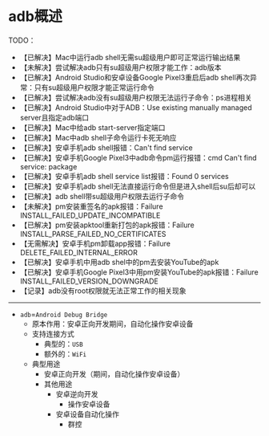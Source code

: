 # adb概述


TODO：

* 【已解决】Mac中运行adb shell无需su超级用户即可正常运行输出结果
* 【未解决】尝试解决adb只有su超级用户权限才能工作：adb版本
* 【已解决】Android Studio和安卓设备Google Pixel3重启后adb shell再次异常：只有su超级用户权限才能正常运行命令
* 【已解决】尝试解决adb没有su超级用户权限无法运行子命令：ps进程相关
* 【已解决】Android Studio中对于ADB：Use existing manually managed server且指定adb端口
* 【已解决】Mac中给adb start-server指定端口
* 【已解决】Mac中adb shell子命令运行卡死无响应
* 【已解决】安卓手机adb shell报错：Can't find service
* 【已解决】安卓手机Google Pixel3中adb命令pm运行报错：cmd Can't find service: package
* 【已解决】安卓手机adb shell service list报错：Found 0 services
* 【已解决】安卓手机adb shell无法直接运行命令但是进入shell后su后却可以
* 【已解决】adb shell带su超级用户权限去运行子命令
* 【未解决】pm安装重签名的apk报错：Failure INSTALL_FAILED_UPDATE_INCOMPATIBLE
* 【已解决】pm安装apktool重新打包的apk报错：Failure INSTALL_PARSE_FAILED_NO_CERTIFICATES
* 【无需解决】安卓手机pm卸载app报错：Failure DELETE_FAILED_INTERNAL_ERROR
* 【已解决】安卓手机中用adb shel中的pm去安装YouTube的apk
* 【已解决】安卓手机Google Pixel3中用pm安装YouTube的apk报错：Failure INSTALL_FAILED_VERSION_DOWNGRADE
* 【记录】adb没有root权限就无法正常工作的相关现象

---

* `adb`=`Android Debug Bridge`
  * 原本作用：安卓正向开发期间，自动化操作安卓设备
  * 支持连接方式
    * 典型的：`USB`
    * 额外的：`WiFi`
  * 典型用途
    * 安卓正向开发（期间，自动化操作安卓设备）
    * 其他用途
      * 安卓逆向开发
        * 操作安卓设备
      * 安卓设备自动化操作
        * 群控

